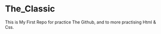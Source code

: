# The_Classic
This is My First Repo for practice The Github, and to more practising Html &amp; Css.
